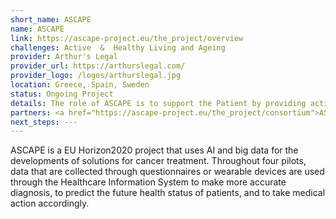 ```yaml
---
short_name: ASCAPE
name: ASCAPE
link: https://ascape-project.eu/the_project/overview
challenges: Active  &  Healthy Living and Ageing
provider: Arthur's Legal
provider_url: https://arthurslegal.com/
provider_logo: /logos/arthurslegal.jpg
location: Greece, Spain, Sweden
status: Ongoing Project
details: The role of ASCAPE is to support the Patient by providing actionable information to their Doctor. This way, the role of the Doctor is not replaced, but rather, is supplemented and enhanced, by the use of Artificial Intelligence and Big Data. These are delivered in an appropriate, fit-for-purpose environment, which safeguards patient data privacy, security and anonymity, and promotes a balanced relationship between Patients and Doctors.
partners: <a href="https://ascape-project.eu/the_project/consortium">ASCAPE Consortium</a>
next_steps: ---
---
```


ASCAPE is a EU Horizon2020 project that uses AI and big data for the developments of
solutions for cancer treatment. Throughout four pilots, data that are collected through
questionnaires or wearable devices are used through the Healthcare Information System to
make more accurate diagnosis, to predict the future health status of patients, and to take
medical action accordingly.

